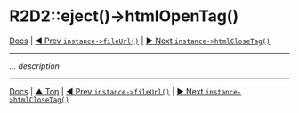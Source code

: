 # R2D2::eject()->htmlOpenTag()

[Docs](../index.md) |
[◄ Prev `instance->fileUrl()`](instance-file-url.md) | 
[► Next `instance->htmlCloseTag()`](instance-html-close-tag.md)

----

*... description*

----

[Docs](../index.md) | 
[▲ Top](#) | 
[◄ Prev `instance->fileUrl()`](instance-file-url.md) | 
[► Next `instance->htmlCloseTag()`](instance-html-close-tag.md)
